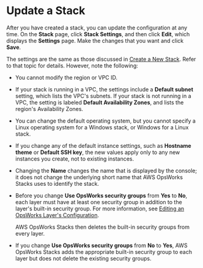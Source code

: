 # Update a Stack<a name="workingstacks-edit"></a>

After you have created a stack, you can update the configuration at any time\. On the **Stack** page, click **Stack Settings**, and then click **Edit**, which displays the **Settings** page\. Make the changes that you want and click **Save**\.

The settings are the same as those discussed in [Create a New Stack](workingstacks-creating.md)\. Refer to that topic for details\. However, note the following:

+ You cannot modify the region or VPC ID\.

+ If your stack is running in a VPC, the settings include a **Default subnet** setting, which lists the VPC's subnets\. If your stack is not running in a VPC, the setting is labeled **Default Availability Zones**, and lists the region's Availability Zones\.

+ You can change the default operating system, but you cannot specify a Linux operating system for a Windows stack, or Windows for a Linux stack\.

+ If you change any of the default instance settings, such as **Hostname theme** or **Default SSH key**, the new values apply only to any new instances you create, not to existing instances\.

+ Changing the **Name** changes the name that is displayed by the console; it does not change the underlying short name that AWS OpsWorks Stacks uses to identify the stack\.

+ Before you change **Use OpsWorks security groups** from **Yes** to **No**, each layer must have at least one security group in addition to the layer's built\-in security group\. For more information, see [Editing an OpsWorks Layer's Configuration](workinglayers-basics-edit.md)\. 

  AWS OpsWorks Stacks then deletes the built\-in security groups from every layer\.

+ If you change **Use OpsWorks security groups** from **No** to **Yes**, AWS OpsWorks Stacks adds the appropriate built\-in security group to each layer but does not delete the existing security groups\.
